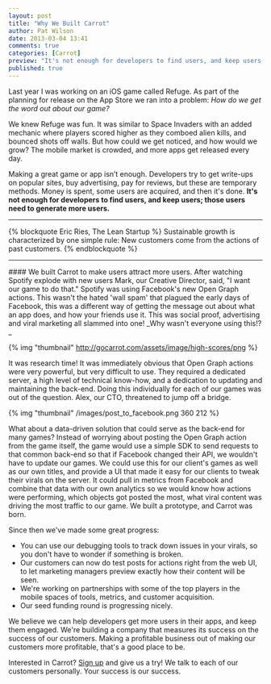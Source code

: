 ```yaml
---
layout: post
title: "Why We Built Carrot"
author: Pat Wilson
date: 2013-03-04 13:41
comments: true
categories: [Carrot]
preview: "It's not enough for developers to find users, and keep users; those users need to generate more users."
published: true
---
```

Last year I was working on an iOS game called Refuge. As part of the planning for release on the App Store we ran into a problem: _How do we get the word out about our game?_

We knew Refuge was fun. It was similar to Space Invaders with an added mechanic where players scored higher as they comboed alien kills, and bounced shots off walls. But how could we get noticed, and how would we grow? The mobile market is crowded, and more apps get released every day.

Making a great game or app isn’t enough. Developers try to get write-ups on popular sites, buy advertising, pay for reviews, but these are temporary methods. Money is spent, some users are acquired, and then it's done. __It's not enough for developers to find users, and keep users; those users need to generate more users.__
<hr />
{% blockquote Eric Ries, The Lean Startup %}
Sustainable growth is characterized by one simple rule:
New customers come from the actions of past customers.
{% endblockquote %}
<hr />
#### We built Carrot to make users attract more users.
<!-- More -->
After watching Spotify explode with new users Mark, our Creative Director, said, "I want our game to do that." Spotify was using Facebook's new Open Graph actions. This wasn't the hated 'wall spam' that plagued the early days of Facebook, this was a different way of getting the message out about what an app does, and how your friends use it. This was social proof, advertising and viral marketing all slammed into one! _Why wasn't everyone using this!?_

{% img "thumbnail" http://gocarrot.com/assets/image/high-scores/png %}

It was research time! It was immediately obvious that Open Graph actions were very powerful, but very difficult to use. They required a dedicated server, a high level of technical know-how, and a dedication to updating and maintaining the back-end. Doing this individually for each of our games was out of the question. Alex, our CTO, threatened to jump off a bridge.

{% img "thumbnail" /images/post_to_facebook.png 360 212 %}

What about a data-driven solution that could serve as the back-end for many games? Instead of worrying about posting the Open Graph action from the game itself, the game would use a simple SDK to send requests to that common back-end so that if Facebook changed their API, we wouldn't have to update our games. We could use this for our client's games as well as our own titles, and provide a UI that made it easy for our clients to tweak their virals on the server. It could pull in metrics from Facebook and combine that data with our own analytics so we would know how actions were performing, which objects got posted the most, what viral content was driving the most traffic to our game. We built a prototype, and Carrot was born.

Since then we've made some great progress:

* You can use our debugging tools to track down issues in your virals, so you don't have to wonder if something is broken.
* Our customers can now do test posts for actions right from the web UI, to let marketing managers preview exactly how their content will be seen.
* We're working on partnerships with some of the top players in the mobile spaces of tools, metrics, and customer acquisition.
* Our seed funding round is progressing nicely.

We believe we can help developers get more users in their apps, and keep them engaged. We're building a company that measures its success on the success of our customers. Making a profitable business out of making our customers more profitable, that's a good place to be.

Interested in Carrot? [Sign up](https://gocarrot.com/developers/sign_up) and give us a try! We talk to each of our customers personally. Your success is our success.